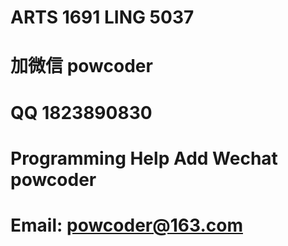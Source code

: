 # ARTS 1691 LING 5037
# 加微信 powcoder

# QQ 1823890830

# Programming Help Add Wechat powcoder

# Email: powcoder@163.com


